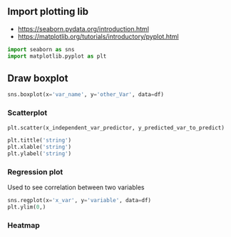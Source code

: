 ## Import plotting lib

* https://seaborn.pydata.org/introduction.html
* https://matplotlib.org/tutorials/introductory/pyplot.html

```py
import seaborn as sns
import matplotlib.pyplot as plt
```

## Draw boxplot

```py
sns.boxplot(x='var_name', y='other_Var', data=df)
```

### Scatterplot

```py
plt.scatter(x_independent_var_predictor, y_predicted_var_to_predict)

plt.tittle('string')
plt.xlable('string')
plt.ylabel('string')
```

### Regression plot

Used to see correlation between two variables

```py
sns.regplot(x='x_var', y='variable', data=df)
plt.ylim(0,)
```


### Heatmap
